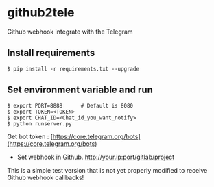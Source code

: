 # github2tele
Github webhook integrate with the Telegram

## Install requirements

```
$ pip install -r requirements.txt --upgrade
```

## Set environment variable and run

```
$ export PORT=8888      # Default is 8080
$ export TOKEN=<TOKEN>
$ export CHAT_ID=<Chat_id_you_want_notify>
$ python runserver.py
```

Get bot token : [https://core.telegram.org/bots](https://core.telegram.org/bots)

* Set webhook in Github. http://your.ip:port/gitlab/project

This is a simple test version that is not yet properly modified to receive Github webhook callbacks!
